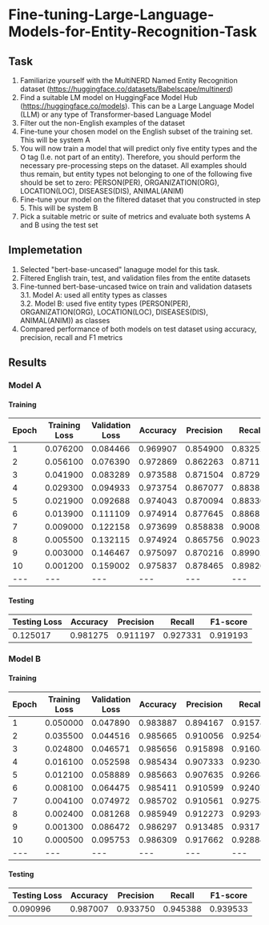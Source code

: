# Fine-tuning-Large-Language-Models-for-Entity-Recognition-Task

## Task

1. Familiarize yourself with the MultiNERD Named Entity Recognition dataset (https://huggingface.co/datasets/Babelscape/multinerd)
2. Find a suitable LM model on HuggingFace Model Hub (https://huggingface.co/models). This can
be a Large Language Model (LLM) or any type of Transformer-based Language Model
3. Filter out the non-English examples of the dataset
4. Fine-tune your chosen model on the English subset of the training set. This will be system A
5. You will now train a model that will predict only five entity types and the O tag (I.e. not part of
an entity). Therefore, you should perform the necessary pre-processing steps on the dataset. All
examples should thus remain, but entity types not belonging to one of the following five should
be set to zero: PERSON(PER), ORGANIZATION(ORG), LOCATION(LOC), DISEASES(DIS),
ANIMAL(ANIM)
6. Fine-tune your model on the filtered dataset that you constructed in step 5. This will be system
B
7. Pick a suitable metric or suite of metrics and evaluate both systems A and B using the test set

## Implemetation  
1. Selected "bert-base-uncased" lanaguge model for this task.
2. Filtered English train, test, and validation files from the entite datasets
3. Fine-tunned bert-base-uncased twice on train and validation datasets \
   3.1. Model A: used all entity types as classes \
   3.2. Model B: used five entity types (PERSON(PER), ORGANIZATION(ORG), LOCATION(LOC), DISEASES(DIS), ANIMAL(ANIM)) as classes
4. Compared performance of both models on test dataset using accuracy, precision, recall and F1 metrics

## Results 
### Model A 

#### Training 

Epoch | Training Loss | Validation Loss | Accuracy | Precision | Recall | F1-score
--- | --- | --- | --- |--- |--- |--- 
1	| 0.076200	| 0.084466	| 0.969907	| 0.854900	| 0.832527	| 0.843565
2	| 0.056100	| 0.076390	| 0.972869	| 0.862263	| 0.871117	| 0.866668
3	| 0.041900	| 0.083289	| 0.973588	| 0.871504	| 0.872910	| 0.872206
4	| 0.029300	| 0.094933	| 0.973754	| 0.867077	| 0.883819	| 0.875368
5	| 0.021900	| 0.092688	| 0.974043	| 0.870094	| 0.883306	| 0.876650
6	| 0.013900	| 0.111109	| 0.974914	| 0.877645	| 0.886815	| 0.882206
7	| 0.009000	| 0.122158	| 0.973699	| 0.858838	| 0.900822	| 0.879329
8	| 0.005500	| 0.132115	| 0.974924	| 0.865756	| 0.902358	| 0.883678
9	| 0.003000	| 0.146467	| 0.975097	| 0.870216	| 0.899029	| 0.884388
10	| 0.001200	| 0.159002	| 0.975837	| 0.878465	| 0.898261	| 0.888253
--- | --- | --- | --- |--- |--- |--- 

#### Testing 
Testing Loss | Accuracy | Precision | Recall | F1-score
--- | --- |--- |--- |--- 
0.125017	| 0.981275	| 0.911197	| 0.927331	| 0.919193

### Model B 

#### Training 

Epoch | Training Loss | Validation Loss | Accuracy | Precision | Recall | F1-score
--- | --- | --- | --- |--- |--- |--- 
1	| 0.050000	| 0.047890	| 0.983887	| 0.894167	| 0.915788	| 0.904848
2	| 0.035500	| 0.044516	| 0.985665	| 0.910056	| 0.925460	| 0.917694
3	| 0.024800	| 0.046571	| 0.985656	| 0.915898	| 0.916046	| 0.915972
4	| 0.016100	| 0.052598	| 0.985434	| 0.907333	| 0.923042	| 0.915120
5	| 0.012100	| 0.058889	| 0.985663	| 0.907635	| 0.926685	| 0.917061
6	| 0.008100	| 0.064475	| 0.985411	| 0.910599	| 0.924074	| 0.917287
7	| 0.004100	| 0.074972	| 0.985702	| 0.910561	| 0.927588	| 0.918996
8	| 0.002400	| 0.081268	| 0.985949	| 0.912273	| 0.929361	| 0.920738
9	| 0.001300	| 0.086472	| 0.986297	| 0.913485	| 0.931715	| 0.922510
10	| 0.000500	| 0.095753	| 0.986309	| 0.917662	| 0.928845	| 0.923220
--- | --- | --- | --- |--- |--- |--- 

#### Testing 
Testing Loss | Accuracy | Precision | Recall | F1-score
--- | --- |--- |--- |--- 
0.090996	| 0.987007	| 0.933750	| 0.945388	| 0.939533



